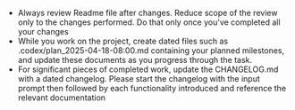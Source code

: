 - Always review Readme file after changes. Reduce scope of the review only to the changes performed. Do that only once you've completed all your changes
- While you work on the project, create dated files such as .codex/plan_2025-04-18-08:00.md containing your planned milestones, and update these documents as you progress through the task. 
- For significant pieces of completed work, update the CHANGELOG.md with a dated changelog. Please start the changelog with the input prompt then followed by each functionality introduced and reference the relevant documentation